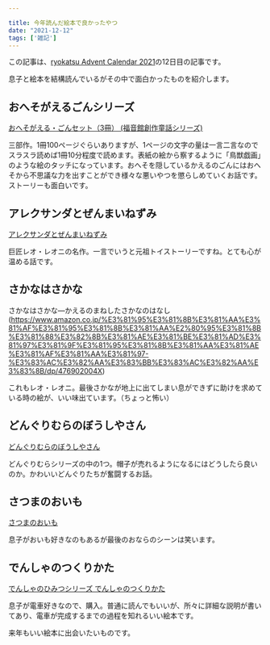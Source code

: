 ```yaml
---

title: 今年読んだ絵本で良かったやつ
date: "2021-12-12"
tags: ['雑記']
---
```


この記事は、[ryokatsu Advent Calendar 2021](https://adventar.org/calendars/7126)の12日目の記事です。

息子と絵本を結構読んでいるがその中で面白かったものを紹介します。

## おへそがえるごんシリーズ

[おへそがえる・ごんセット（3冊） (福音館創作童話シリーズ) ](https://www.amazon.co.jp/%E3%81%8A%E3%81%B8%E3%81%9D%E3%81%8C%E3%81%88%E3%82%8B%E3%83%BB%E3%81%94%E3%82%93-%E5%85%A83%E5%B7%BB-%E8%B5%A4%E7%BE%BD%E6%9C%AB%E5%90%89/dp/4834041824/)

三部作。1冊100ページぐらいありますが、1ページの文字の量は一言二言なのでスラスラ読めば1冊10分程度で読めます。表紙の絵から察するように「鳥獣戯画」のような絵のタッチになっています。おへそを隠しているかえるのごんにはおへそから不思議な力を出すことができ様々な悪いやつを懲らしめていくお話です。ストーリーも面白いです。

## アレクサンダとぜんまいねずみ

[アレクサンダとぜんまいねずみ](https://www.amazon.co.jp/%E3%82%A2%E3%83%AC%E3%82%AF%E3%82%B5%E3%83%B3%E3%83%80%E3%81%A8%E3%81%9C%E3%82%93%E3%81%BE%E3%81%84%E3%81%AD%E3%81%9A%E3%81%BF%E2%80%95%E3%81%A8%E3%82%82%E3%81%A0%E3%81%A1%E3%82%92%E3%81%BF%E3%81%A4%E3%81%91%E3%81%9F%E3%81%AD%E3%81%9A%E3%81%BF%E3%81%AE%E3%81%AF%E3%81%AA%E3%81%97-%E3%83%AC%E3%82%AA%E3%83%BB%E3%83%AC%E3%82%AA%E3%83%8B/dp/4769020058)

巨匠レオ・レオニの名作。一言でいうと元祖トイストーリーですね。とても心が温める話です。

## さかなはさかな

さかなはさかな―かえるのまねしたさかなのはなし(https://www.amazon.co.jp/%E3%81%95%E3%81%8B%E3%81%AA%E3%81%AF%E3%81%95%E3%81%8B%E3%81%AA%E2%80%95%E3%81%8B%E3%81%88%E3%82%8B%E3%81%AE%E3%81%BE%E3%81%AD%E3%81%97%E3%81%9F%E3%81%95%E3%81%8B%E3%81%AA%E3%81%AE%E3%81%AF%E3%81%AA%E3%81%97-%E3%83%AC%E3%82%AA%E3%83%BB%E3%83%AC%E3%82%AA%E3%83%8B/dp/476902004X)

これもレオ・レオニ。最後さかなが地上に出てしまい息ができずに助けを求めている時の絵が、いい味出ています。（ちょっと怖い）

## どんぐりむらのぼうしやさん

[どんぐりむらのぼうしやさん](https://www.amazon.co.jp/%E3%81%A9%E3%82%93%E3%81%90%E3%82%8A%E3%82%80%E3%82%89%E3%81%AE%E3%81%BC%E3%81%86%E3%81%97%E3%82%84%E3%81%95%E3%82%93-%E3%81%A9%E3%82%93%E3%81%90%E3%82%8A%E3%82%80%E3%82%89%E3%82%B7%E3%83%AA%E3%83%BC%E3%82%BA-%E3%81%AA%E3%81%8B%E3%82%84-%E3%81%BF%E3%82%8F/dp/4052032454/)

どんぐりむらシリーズの中の1つ。帽子が売れるようになるにはどうしたら良いのか。かわいいどんぐりたちが奮闘するお話。

## さつまのおいも

[さつまのおいも](https://www.amazon.co.jp/%E3%81%95%E3%81%A4%E3%81%BE%E3%81%AE%E3%81%8A%E3%81%84%E3%82%82-%E3%83%94%E3%83%BC%E3%83%9E%E3%83%B3%E6%9D%91%E3%81%AE%E7%B5%B5%E6%9C%AC%E3%81%9F%E3%81%A1-%E4%B8%AD%E5%B7%9D-%E3%81%B2%E3%82%8D%E3%81%9F%E3%81%8B/dp/4494005630/)

息子がおいも好きなのもあるが最後のおならのシーンは笑います。

## でんしゃのつくりかた

[でんしゃのひみつシリーズ でんしゃのつくりかた](https://www.amazon.co.jp/%E3%81%A7%E3%82%93%E3%81%97%E3%82%83%E3%81%AE%E3%81%B2%E3%81%BF%E3%81%A4%E3%82%B7%E3%83%AA%E3%83%BC%E3%82%BA-%E3%81%A7%E3%82%93%E3%81%97%E3%82%83%E3%81%AE%E3%81%A4%E3%81%8F%E3%82%8A%E3%81%8B%E3%81%9F-%E5%AD%A6%E7%BF%92%E3%83%BB%E9%89%84%E9%81%93%E3%81%AE%E7%B5%B5%E6%9C%AC-%E3%81%93%E3%81%A9%E3%82%82%E3%81%AE%E3%81%BB%E3%82%93-%E3%82%A4%E3%82%BF%E3%83%AB/dp/433000321X/)

息子が電車好きなので、購入。普通に読んでもいいが、所々に詳細な説明が書いてあり、電車が完成するまでの過程を知れるいい絵本です。


来年もいい絵本に出会いたいものです。